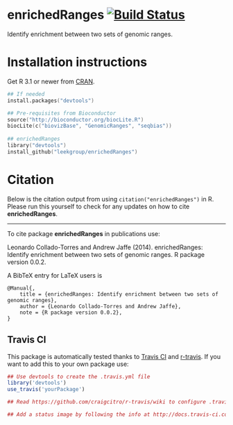 enrichedRanges [![Build Status](https://travis-ci.org/leekgroup/enrichedRanges.svg?branch=master)](https://travis-ci.org/leekgroup/enrichedRanges)
==============

Identify enrichment between two sets of genomic ranges.

# Installation instructions

Get R 3.1 or newer from [CRAN](http://cran.r-project.org/).

```S
## If needed
install.packages("devtools")

## Pre-requisites from Bioconductor
source("http://bioconductor.org/biocLite.R")
biocLite(c("biovizBase", "GenomicRanges", "seqbias"))
    
## enrichedRanges
library("devtools")
install_github("leekgroup/enrichedRanges")
```


# Citation

Below is the citation output from using `citation("enrichedRanges")` in R. 
Please run this yourself to check for any updates on how to cite 
__enrichedRanges__.

---

To cite package __enrichedRanges__ in publications use:

Leonardo Collado-Torres and Andrew Jaffe (2014). enrichedRanges: Identify enrichment between two sets of genomic ranges. R package version 0.0.2.

A BibTeX entry for LaTeX users is

```
@Manual{,
    title = {enrichedRanges: Identify enrichment between two sets of genomic ranges},
    author = {Leonardo Collado-Torres and Andrew Jaffe},
    note = {R package version 0.0.2},
}
```

## Travis CI

This package is automatically tested thanks to [Travis CI](travis-ci.org) and [r-travis](https://github.com/craigcitro/r-travis). If you want to add this to your own package use:

```R
## Use devtools to create the .travis.yml file
library('devtools')
use_travis('yourPackage')

## Read https://github.com/craigcitro/r-travis/wiki to configure .travis.yml appropriately

## Add a status image by following the info at http://docs.travis-ci.com/user/status-images/
```
